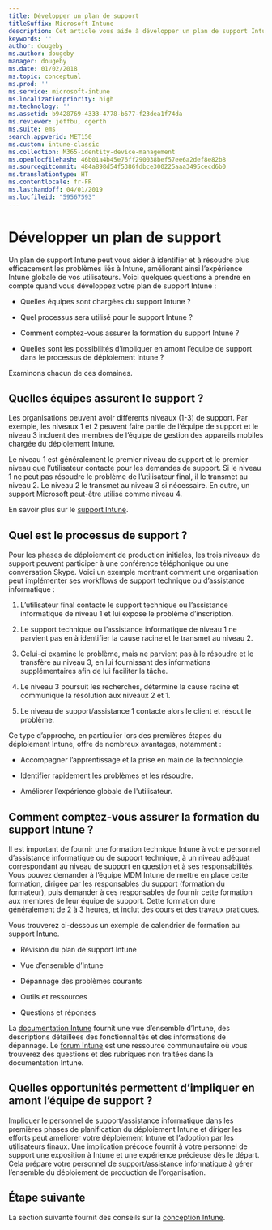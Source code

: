 ```yaml
---
title: Développer un plan de support
titleSuffix: Microsoft Intune
description: Cet article vous aide à développer un plan de support Intune pour un déploiement de Microsoft Intune.
keywords: ''
author: dougeby
ms.author: dougeby
manager: dougeby
ms.date: 01/02/2018
ms.topic: conceptual
ms.prod: ''
ms.service: microsoft-intune
ms.localizationpriority: high
ms.technology: ''
ms.assetid: b9428769-4333-4778-b677-f23dea1f74da
ms.reviewer: jeffbu, cgerth
ms.suite: ems
search.appverid: MET150
ms.custom: intune-classic
ms.collection: M365-identity-device-management
ms.openlocfilehash: 46b01a4b45e76ff290038bef57ee6a2def8e82b8
ms.sourcegitcommit: 484a898d54f5386fdbce300225aaa3495cecd6b0
ms.translationtype: HT
ms.contentlocale: fr-FR
ms.lasthandoff: 04/01/2019
ms.locfileid: "59567593"
---
```

# <a name="develop-a-support-plan"></a>Développer un plan de support

Un plan de support Intune peut vous aider à identifier et à résoudre plus efficacement les problèmes liés à Intune, améliorant ainsi l’expérience Intune globale de vos utilisateurs. Voici quelques questions à prendre en compte quand vous développez votre plan de support Intune :

-   Quelles équipes sont chargées du support Intune ?

-   Quel processus sera utilisé pour le support Intune ?

-   Comment comptez-vous assurer la formation du support Intune ?

-   Quelles sont les possibilités d’impliquer en amont l’équipe de support dans le processus de déploiement Intune ?

Examinons chacun de ces domaines.

## <a name="which-teams-are-responsible-for-providing-support"></a>Quelles équipes assurent le support ?

Les organisations peuvent avoir différents niveaux (1-3) de support. Par exemple, les niveaux 1 et 2 peuvent faire partie de l’équipe de support et le niveau 3 incluent des membres de l’équipe de gestion des appareils mobiles chargée du déploiement Intune.

Le niveau 1 est généralement le premier niveau de support et le premier niveau que l’utilisateur contacte pour les demandes de support. Si le niveau 1 ne peut pas résoudre le problème de l’utilisateur final, il le transmet au niveau 2. Le niveau 2 le transmet au niveau 3 si nécessaire. En outre, un support Microsoft peut-être utilisé comme niveau 4.

En savoir plus sur le [support Intune](/intune/get-support).

## <a name="what-is-the-support-process"></a>Quel est le processus de support ?

Pour les phases de déploiement de production initiales, les trois niveaux de support peuvent participer à une conférence téléphonique ou une conversation Skype. Voici un exemple montrant comment une organisation peut implémenter ses workflows de support technique ou d’assistance informatique :

1.  L’utilisateur final contacte le support technique ou l’assistance informatique de niveau 1 et lui expose le problème d’inscription.

2.  Le support technique ou l’assistance informatique de niveau 1 ne parvient pas en à identifier la cause racine et le transmet au niveau 2.

3.  Celui-ci examine le problème, mais ne parvient pas à le résoudre et le transfère au niveau 3, en lui fournissant des informations supplémentaires afin de lui faciliter la tâche.

4.  Le niveau 3 poursuit les recherches, détermine la cause racine et communique la résolution aux niveaux 2 et 1.

5.  Le niveau de support/assistance 1 contacte alors le client et résout le problème.

Ce type d’approche, en particulier lors des premières étapes du déploiement Intune, offre de nombreux avantages, notamment :

-   Accompagner l’apprentissage et la prise en main de la technologie.

-   Identifier rapidement les problèmes et les résoudre.

-   Améliorer l’expérience globale de l'utilisateur.

## <a name="how-you-plan-to-provide-intune-support-training"></a>Comment comptez-vous assurer la formation du support Intune ?

Il est important de fournir une formation technique Intune à votre personnel d’assistance informatique ou de support technique, à un niveau adéquat correspondant au niveau de support en question et à ses responsabilités. Vous pouvez demander à l’équipe MDM Intune de mettre en place cette formation, dirigée par les responsables du support (formation du formateur), puis demander à ces responsables de fournir cette formation aux membres de leur équipe de support. Cette formation dure généralement de 2 à 3 heures, et inclut des cours et des travaux pratiques.

Vous trouverez ci-dessous un exemple de calendrier de formation au support Intune.

-   Révision du plan de support Intune

-   Vue d’ensemble d’Intune

-   Dépannage des problèmes courants

-   Outils et ressources

-   Questions et réponses

La [documentation Intune](https://docs.microsoft.com/intune/) fournit une vue d’ensemble d’Intune, des descriptions détaillées des fonctionnalités et des informations de dépannage. Le [forum Intune](https://social.technet.microsoft.com/Forums/home) est une ressource communautaire où vous trouverez des questions et des rubriques non traitées dans la documentation Intune.

## <a name="what-opportunities-are-there-to-involve-the-support-team-earlier"></a>Quelles opportunités permettent d’impliquer en amont l’équipe de support ?

Impliquer le personnel de support/assistance informatique dans les premières phases de planification du déploiement Intune et diriger les efforts peut améliorer votre déploiement Intune et l’adoption par les utilisateurs finaux. Une implication précoce fournit à votre personnel de support une exposition à Intune et une expérience précieuse dès le départ. Cela prépare votre personnel de support/assistance informatique à gérer l’ensemble du déploiement de production de l’organisation.

## <a name="next-step"></a>Étape suivante

La section suivante fournit des conseils sur la [conception Intune](planning-guide-design.md).
